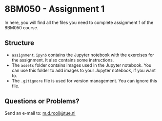 # 8BM050 - Assignment 1
In here, you will find all the files you need to complete assignment 1 of the 8BM050 course. 

## Structure
- `assignment.ipynb` contains the Jupyter notebook with the exercises for the assignment. It also contains some instructions.
- The `assets` folder contains images used in the Jupyter notebook. You can use this folder to add images to your Jupyter notebook, if you want to.
- The `.gitignore` file is used for version management. You can ignore this file.

## Questions or Problems?
Send an e-mail to: m.d.rooij@tue.nl
